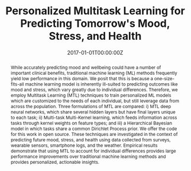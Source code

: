 ---
title: "Personalized Multitask Learning for Predicting Tomorrow's Mood, Stress, and Health"
authors:
- admin
- S. Taylor
- E. Nosakhare
- A. Sano
- R. Picard
date: "2017-01-01T00:00:00Z"
doi: ""

author_notes:
- "Equal contribution"
- "Equal contribution"
- ""
- ""
- ""

# Schedule page publish date (NOT publication's date).
publishDate: "2017-01-01T00:00:00Z"

# Publication type.
# Legend: 0 = Uncategorized; 1 = Conference paper; 2 = Journal article;
# 3 = Preprint / Working Paper; 4 = Report; 5 = Book; 6 = Book section;
# 7 = Thesis; 8 = Patent
publication_types: ["2","1"]

# Publication name and optional abbreviated publication name.
publication: In *IEEE Transactions on Affective Computing (TAFFC)* **Best Paper**; *NeurIPS Machine Learning for Healthcare (ML4HC) Workshop* **Best Paper**
publication_short: In *IEEE Transactions on Affective Computing (TAFFC)* **Best Paper**; *NeurIPS Machine Learning for Healthcare (ML4HC) Workshop* **Best Paper**

abstract: "While accurately predicting mood and wellbeing could have a number of important clinical benefits, traditional machine learning (ML) methods frequently yield low performance in this domain. We posit that this is because a one-size-fits-all machine learning model is inherently ill-suited to predicting outcomes like mood and stress, which vary greatly due to individual differences. Therefore, we employ Multitask Learning (MTL) techniques to train personalized ML models which are customized to the needs of each individual, but still leverage data from across the population. Three formulations of MTL are compared: i) MTL deep neural networks, which share several hidden layers but have final layers unique to each task; ii) Multi-task Multi-Kernel learning, which feeds information across tasks through kernel weights on feature types; and iii) a Hierarchical Bayesian model in which tasks share a common Dirichlet Process prior. We offer the code for this work in open source. These techniques are investigated in the context of predicting future mood, stress, and health using data collected from surveys, wearable sensors, smartphone logs, and the weather. Empirical results demonstrate that using MTL to account for individual differences provides large performance improvements over traditional machine learning methods and provides personalized, actionable insights."

# Summary. An optional shortened abstract.
summary: "Traditional, one-size-fits-all machine learning models fail to account for individual differences in predicting wellbeing outcomes like stress, mood, and health. Instead, we personalize models to the individual using multi-task learning (MTL), employing hierarchical Bayes, kernel-based and deep neural network MTL models to improve prediction accuracy by 13-23%."

tags:
- Affective Computing
- Generalization
- Healthcare
- Wellbeing
- Multi-task Learning
- Machine Learning
- Deep Learning
- Hierarchical Bayes
- Kernel Methods
featured: true

links:
- name: ML4HC Best Paper
  url: https://pdfs.semanticscholar.org/b228/7a406985980515d5cc63e9b37fb17c5186f8.pdf
- name: TAFFC Journal Best Paper
  url: https://affect.media.mit.edu/pdfs/17.TaylorJaques-PredictingTomorrowsMoods.pdf
url_pdf: ''
url_code: https://github.com/mitmedialab/PersonalizedMultitaskLearning
url_dataset: ''
url_poster: ''
url_project: ''
url_slides: ''
url_source: ''
url_video: https://www.youtube.com/watch?v=gFXVGGzxQvU

# Featured image
# To use, add an image named `featured.jpg/png` to your page's folder. 
image:
  caption: ''
  focal_point: Center
  preview_only: false

# Associated Projects (optional).
#   Associate this publication with one or more of your projects.
#   Simply enter your project's folder or file name without extension.
#   E.g. `internal-project` references `content/project/internal-project/index.md`.
#   Otherwise, set `projects: []`.
projects: []

# Slides (optional).
#   Associate this publication with Markdown slides.
#   Simply enter your slide deck's filename without extension.
#   E.g. `slides: "example"` references `content/slides/example/index.md`.
#   Otherwise, set `slides: ""`.
slides: ""
---